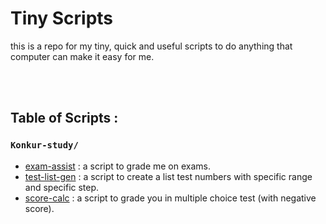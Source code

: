 # Tiny Scripts
this is a repo for my tiny, quick and useful scripts to do anything that computer can make it easy for me.  

</br></br>  


## Table of Scripts :  

### `Konkur-study/`
  - [exam-assist](https://github.com/AmirAref/tiny-scripts/blob/master/konkur-study/exam-assist/exam-assist.py) : a script to grade me on exams.
  - [test-list-gen](https://github.com/AmirAref/tiny-scripts/tree/master/konkur-study/test-list-gen/test-list-gen.py) : a script to create a list test numbers with specific range and specific step.
  - [score-calc](https://github.com/AmirAref/tiny-scripts/tree/master/konkur-study/score-calc.py) : a script to grade you in multiple choice test (with negative score).
 
